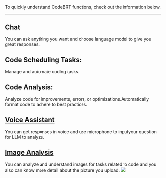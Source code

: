To quickly understand CodeBRT functions, check out the information below.
***
## Chat 
You can ask anything you want and choose language model to give you great responses.
  
## Code Scheduling Tasks: 
Manage and automate coding tasks.
  
## Code Analysis: 
Analyze code for improvements, errors, or optimizations.Automatically format code to adhere to best practices.
  
## [Voice Assistant](docs/features/voice-service/voice-service.md) 
You can get responses in voice and use microphone to inputyour question for LLM to analyze.
## [Image Analysis](docs/features/image-upload/image-upload.md)
You can analyze and understand images for tasks related to code and you also can know more detail about the picture you upload.
![](/img/image-upload.png)